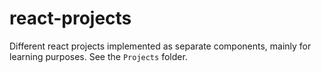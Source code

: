 # react-projects

Different react projects implemented as separate components, mainly for learning purposes. See the `Projects` folder.
